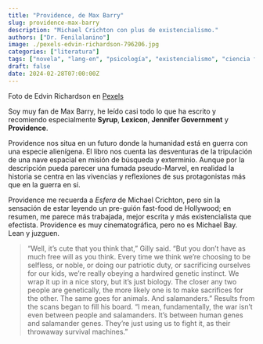```yaml
---
title: "Providence, de Max Barry"
slug: providence-max-barry
description: "Michael Crichton con plus de existencialismo."
authors: ["Dr. Fenilalanino"]
image: ./pexels-edvin-richardson-796206.jpg
categories: ["literatura"]
tags: ["novela", "lang-en", "psicología", "existencialismo", "ciencia ficción"]
draft: false
date: 2024-02-28T07:00:00Z
---
```


<span class="attribution">Foto de Edvin Richardson en [Pexels](https://www.pexels.com/photo/space-shuttle-launch-during-nighttime-796206/)</span>

Soy muy fan de Max Barry, he leído casi todo lo que ha escrito y recomiendo especialmente **Syrup**, **Lexicon**, **Jennifer Government** y **Providence**.

Providence nos situa en un futuro donde la humanidad está en guerra con una especie alienígena. El libro nos cuenta las desventuras de la tripulación de una nave espacial en misión de búsqueda y exterminio. Aunque por la descripción pueda parecer una fumada pseudo-Marvel, en realidad la historia se centra en las vivencias y reflexiones de sus protagonistas más que en la guerra en sí.

Providence me recuerda a *Esfera* de Michael Crichton, pero sin la sensación de estar leyendo un pre-guión fast-food de Hollywood; en resumen, me parece más trabajada, mejor escrita y más existencialista que efectista. Providence es muy cinematográfica, pero no es Michael Bay. Lean y juzguen.


> “Well, it’s cute that you think that,” Gilly said. “But you don’t have as much free will as you think. Every time we think we’re choosing to be selfless, or noble, or doing our patriotic duty, or sacrificing ourselves for our kids, we’re really obeying a hardwired genetic instinct. We wrap it up in a nice story, but it’s just biology. The closer any two people are genetically, the more likely one is to make sacrifices for the other. The same goes for animals. And salamanders.” Results from the scans began to fill his board. “I mean, fundamentally, the war isn’t even between people and salamanders. It’s between human genes and salamander genes. They’re just using us to fight it, as their throwaway survival machines.”

